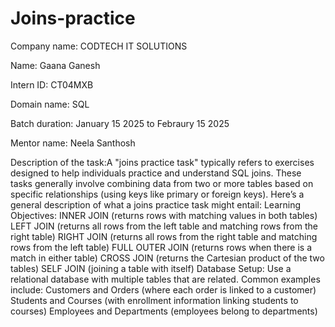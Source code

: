 # Joins-practice

Company name: CODTECH IT SOLUTIONS

Name: Gaana Ganesh

Intern ID: CT04MXB

Domain name: SQL

Batch duration: January 15 2025 to Febraury 15 2025

Mentor name: Neela Santhosh

Description of the task:A "joins practice task" typically refers to exercises designed to help individuals practice and understand SQL joins. These tasks generally involve combining data from two or more tables based on specific relationships (using keys like primary or foreign keys).
Here’s a general description of what a joins practice task might entail:
Learning Objectives:
INNER JOIN (returns rows with matching values in both tables)
LEFT JOIN (returns all rows from the left table and matching rows from the right table)
RIGHT JOIN (returns all rows from the right table and matching rows from the left table)
FULL OUTER JOIN (returns rows when there is a match in either table)
CROSS JOIN (returns the Cartesian product of the two tables)
SELF JOIN (joining a table with itself)
Database Setup:
Use a relational database with multiple tables that are related. Common examples include:
Customers and Orders (where each order is linked to a customer)
Students and Courses (with enrollment information linking students to courses)
Employees and Departments (employees belong to departments)
